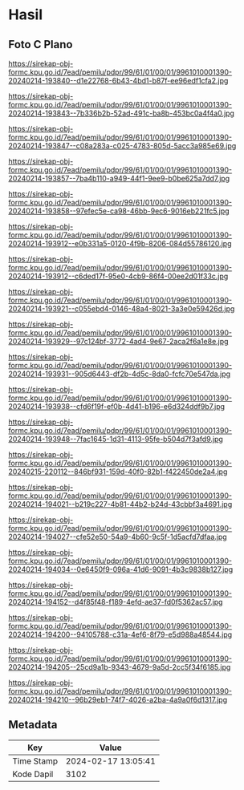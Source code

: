 # Hasil

## Foto C Plano

https://sirekap-obj-formc.kpu.go.id/7ead/pemilu/pdpr/99/61/01/00/01/9961010001390-20240214-193840--d1e22768-6b43-4bd1-b87f-ee96edf1cfa2.jpg

https://sirekap-obj-formc.kpu.go.id/7ead/pemilu/pdpr/99/61/01/00/01/9961010001390-20240214-193843--7b336b2b-52ad-491c-ba8b-453bc0a4f4a0.jpg

https://sirekap-obj-formc.kpu.go.id/7ead/pemilu/pdpr/99/61/01/00/01/9961010001390-20240214-193847--c08a283a-c025-4783-805d-5acc3a985e69.jpg

https://sirekap-obj-formc.kpu.go.id/7ead/pemilu/pdpr/99/61/01/00/01/9961010001390-20240214-193857--7ba4b110-a949-44f1-9ee9-b0be625a7dd7.jpg

https://sirekap-obj-formc.kpu.go.id/7ead/pemilu/pdpr/99/61/01/00/01/9961010001390-20240214-193858--97efec5e-ca98-46bb-9ec6-9016eb221fc5.jpg

https://sirekap-obj-formc.kpu.go.id/7ead/pemilu/pdpr/99/61/01/00/01/9961010001390-20240214-193912--e0b331a5-0120-4f9b-8206-084d55786120.jpg

https://sirekap-obj-formc.kpu.go.id/7ead/pemilu/pdpr/99/61/01/00/01/9961010001390-20240214-193912--c6ded17f-95e0-4cb9-86f4-00ee2d01f33c.jpg

https://sirekap-obj-formc.kpu.go.id/7ead/pemilu/pdpr/99/61/01/00/01/9961010001390-20240214-193921--c055ebd4-0146-48a4-8021-3a3e0e59426d.jpg

https://sirekap-obj-formc.kpu.go.id/7ead/pemilu/pdpr/99/61/01/00/01/9961010001390-20240214-193929--97c124bf-3772-4ad4-9e67-2aca2f6a1e8e.jpg

https://sirekap-obj-formc.kpu.go.id/7ead/pemilu/pdpr/99/61/01/00/01/9961010001390-20240214-193931--905d6443-df2b-4d5c-8da0-fcfc70e547da.jpg

https://sirekap-obj-formc.kpu.go.id/7ead/pemilu/pdpr/99/61/01/00/01/9961010001390-20240214-193938--cfd6f19f-ef0b-4d41-b196-e6d324ddf9b7.jpg

https://sirekap-obj-formc.kpu.go.id/7ead/pemilu/pdpr/99/61/01/00/01/9961010001390-20240214-193948--7fac1645-1d31-4113-95fe-b504d7f3afd9.jpg

https://sirekap-obj-formc.kpu.go.id/7ead/pemilu/pdpr/99/61/01/00/01/9961010001390-20240215-220112--846bf931-159d-40f0-82b1-f422450de2a4.jpg

https://sirekap-obj-formc.kpu.go.id/7ead/pemilu/pdpr/99/61/01/00/01/9961010001390-20240214-194021--b219c227-4b81-44b2-b24d-43cbbf3a4691.jpg

https://sirekap-obj-formc.kpu.go.id/7ead/pemilu/pdpr/99/61/01/00/01/9961010001390-20240214-194027--cfe52e50-54a9-4b60-9c5f-1d5acfd7dfaa.jpg

https://sirekap-obj-formc.kpu.go.id/7ead/pemilu/pdpr/99/61/01/00/01/9961010001390-20240214-194034--0e6450f9-096a-41d6-9091-4b3c9838b127.jpg

https://sirekap-obj-formc.kpu.go.id/7ead/pemilu/pdpr/99/61/01/00/01/9961010001390-20240214-194152--d4f85f48-f189-4efd-ae37-fd0f5362ac57.jpg

https://sirekap-obj-formc.kpu.go.id/7ead/pemilu/pdpr/99/61/01/00/01/9961010001390-20240214-194200--94105788-c31a-4ef6-8f79-e5d988a48544.jpg

https://sirekap-obj-formc.kpu.go.id/7ead/pemilu/pdpr/99/61/01/00/01/9961010001390-20240214-194205--25cd9a1b-9343-4679-9a5d-2cc5f34f6185.jpg

https://sirekap-obj-formc.kpu.go.id/7ead/pemilu/pdpr/99/61/01/00/01/9961010001390-20240214-194210--96b29eb1-74f7-4026-a2ba-4a9a0f6d1317.jpg


## Metadata

| Key        | Value               |
| ---------- | ------------------- |
| Time Stamp | 2024-02-17 13:05:41 |
| Kode Dapil | 3102                |



